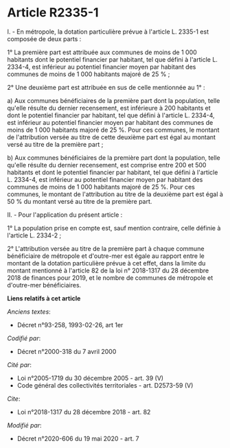 # Article R2335-1

I. - En métropole, la dotation particulière prévue à l'article L. 2335-1 est composée de deux parts :

1° La première part est attribuée aux communes de moins de 1 000 habitants dont le potentiel financier par habitant, tel que
défini à l'article L. 2334-4, est inférieur au potentiel financier moyen par habitant des communes de moins de 1 000
habitants majoré de 25 % ;

2° Une deuxième part est attribuée en sus de celle mentionnée au 1° :

a) Aux communes bénéficiaires de la première part dont la population, telle qu'elle résulte du dernier recensement, est
inférieure à 200 habitants et dont le potentiel financier par habitant, tel que défini à l'article L. 2334-4, est inférieur
au potentiel financier moyen par habitant des communes de moins de 1 000 habitants majoré de 25 %. Pour ces communes, le
montant de l'attribution versée au titre de cette deuxième part est égal au montant versé au titre de la première part ;

b) Aux communes bénéficiaires de la première part dont la population, telle qu'elle résulte du dernier recensement, est
comprise entre 200 et 500 habitants et dont le potentiel financier par habitant, tel que défini à l'article L. 2334-4, est
inférieur au potentiel financier moyen par habitant des communes de moins de 1 000 habitants majoré de 25 %. Pour ces
communes, le montant de l'attribution au titre de la deuxième part est égal à 50 % du montant versé au titre de la première
part.

II. - Pour l'application du présent article :

1° La population prise en compte est, sauf mention contraire, celle définie à l'article L. 2334-2 ;

2° L'attribution versée au titre de la première part à chaque commune bénéficiaire de métropole et d'outre-mer est égale au
rapport entre le montant de la dotation particulière prévue à cet effet, dans la limite du montant mentionné à l'article 82
de la loi n° 2018-1317 du 28 décembre 2018 de finances pour 2019, et le nombre de communes de métropole et d'outre-mer
bénéficiaires.

**Liens relatifs à cet article**

_Anciens textes_:

  - Décret n°93-258, 1993-02-26, art 1er

_Codifié par_:

  - Décret n°2000-318 du 7 avril 2000

_Cité par_:

  - Loi n°2005-1719 du 30 décembre 2005 - art. 39 (V)
  - Code général des collectivités territoriales - art. D2573-59 (V)

_Cite_:

  - Loi n°2018-1317 du 28 décembre 2018 - art. 82

_Modifié par_:

  - Décret n°2020-606 du 19 mai 2020 - art. 7
